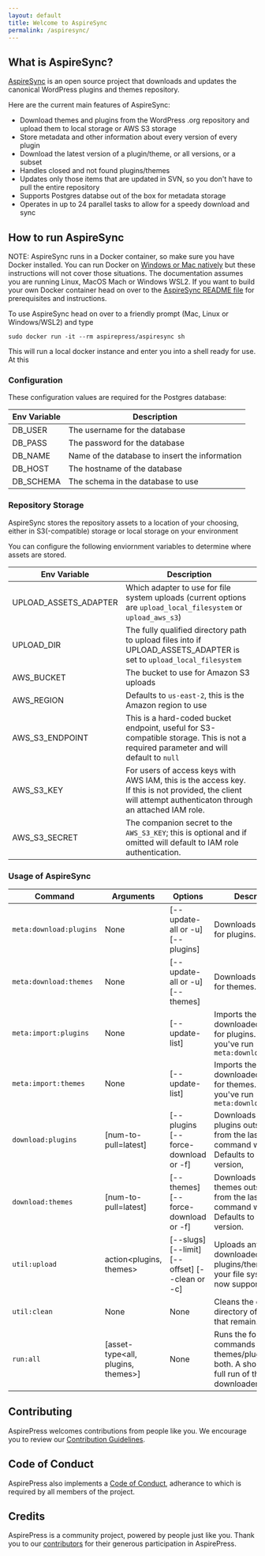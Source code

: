 ```yaml
---
layout: default
title: Welcome to AspireSync
permalink: /aspiresync/
---
```


## What is AspireSync?

[AspireSync](https://github.com/aspirepress/AspireSync) is an open source project that downloads and updates the canonical WordPress plugins and themes repository.

Here are the current main features of AspireSync:

- Download themes and plugins from the WordPress .org repository and upload them to local storage or AWS S3 storage
- Store metadata and other information about every version of every plugin
- Download the latest version of a plugin/theme, or all versions, or a subset
- Handles closed and not found plugins/themes
- Updates only those items that are updated in SVN, so you don't have to pull the entire repository
- Supports Postgres databse out of the box for metadata storage
- Operates in up to 24 parallel tasks to allow for a speedy download and sync

## How to run AspireSync

NOTE: AspireSync runs in a Docker container, so make sure you have Docker installed. You can run Docker on [Windows or Mac natively](https://docs.docker.com/engine/install/) but these instructions will not cover those situations. The documentation assumes you are running Linux, MacOS Mach or Windows WSL2. If you want to build your own Docker container head on over to the [AspireSync README file](https://github.com/aspirepress/AspireSync/blob/main/README.md) for prerequisites and instructions.

To use AspireSync head on over to a friendly prompt (Mac, Linux or Windows/WSL2) and type

`sudo docker run -it --rm aspirepress/aspiresync sh`

This will run a local docker instance and enter you into a shell ready for use. At this

### Configuration

These configuration values are required for the Postgres database:

| Env Variable | Description                                    |
| ------------ | ---------------------------------------------- |
| DB_USER      | The username for the database                  |
| DB_PASS      | The password for the database                  |
| DB_NAME      | Name of the database to insert the information |
| DB_HOST      | The hostname of the database                   |
| DB_SCHEMA    | The schema in the database to use              |

### Repository Storage

AspireSync stores the repository assets to a location of your choosing, either in S3(-compatible) storage or local storage on your environment

You can configure the following enviornment variables to determine where assets are stored.

| Env Variable          | Description                                                                                                                                                 |
| --------------------- | ----------------------------------------------------------------------------------------------------------------------------------------------------------- |
| UPLOAD_ASSETS_ADAPTER | Which adapter to use for file system uploads (current options are `upload_local_filesystem` or `upload_aws_s3`)                                             |
| UPLOAD_DIR            | The fully qualified directory path to upload files into if UPLOAD_ASSETS_ADAPTER is set to `upload_local_filesystem`                                        |
| AWS_BUCKET            | The bucket to use for Amazon S3 uploads                                                                                                                     |
| AWS_REGION            | Defaults to `us-east-2`, this is the Amazon region to use                                                                                                   |
| AWS_S3_ENDPOINT       | This is a hard-coded bucket endpoint, useful for S3-compatible storage. This is not a required parameter and will default to `null`                         |
| AWS_S3_KEY            | For users of access keys with AWS IAM, this is the access key. If this is not provided, the client will attempt authenticaton through an attached IAM role. |
| AWS_S3_SECRET         | The companion secret to the `AWS_S3_KEY`; this is optional and if omitted will default to IAM role authentication.                                          |

### Usage of AspireSync

 | Command                 | Arguments                          | Options                                        | Description                                                                                           |
 | ----------------------- | ---------------------------------- | ---------------------------------------------- | ----------------------------------------------------------------------------------------------------- |
 | `meta:download:plugins` | None                               | [--update-all or -u] [--plugins]               | Downloads metadata for plugins.                                                                       |
 | `meta:download:themes`  | None                               | [--update-all or -u] [--themes]                | Downloads metadata for themes.                                                                        |
 | `meta:import:plugins`   | None                               | [--update-list]                                | Imports the downloaded metadata for plugins. Assumes you've run `meta:download:plugins`               |
 | `meta:import:themes`    | None                               | [--update-list]                                | Imports the downloaded metadata for themes. Assumes you've run `meta:download:themes`                 |
 | `download:plugins`      | [num-to-pull=latest]               | [--plugins [--force-download or -f]            | Downloads any plugins outstanding from the last time the command was run. Defaults to latest version, |
 | `download:themes`       | [num-to-pull=latest]               | [--themes] [--force-download or  -f]           | Downloads any themes outstanding from the last time the command was run. Defaults to latest version.  |
 | `util:upload`           | action<plugins, themes>            | [--slugs] [--limit] [--offset] [--clean or -c] | Uploads any downloaded plugins/themes to your file system (right now supports S3).                    |
 | `util:clean`            | None                               | None                                           | Cleans the data directory of any files that remain.                                                   |
 | `run:all`               | [asset-type<all, plugins, themes>] | None                                           | Runs the four commands for themes/plugins or both. A shortcut to a full run of the downloader.        |

## Contributing

AspirePress welcomes contributions from people like you. We encourage you to review
our [Contribution Guidelines](https://github.com/aspirepress/.github/blob/main/CONTRIBUTING.md).

## Code of Conduct

AspirePress also implements a [Code of Conduct](https://github.com/aspirepress/.github/blob/main/CODE_OF_CONDUCT.md),
adherance to which is required by all members of the project.

## Credits

AspirePress is a community project, powered by people just like you. Thank you to
our [contributors](https://github.com/aspirepress/.github/blob/main/CREDITS.md) for their generous participation in
AspirePress.


